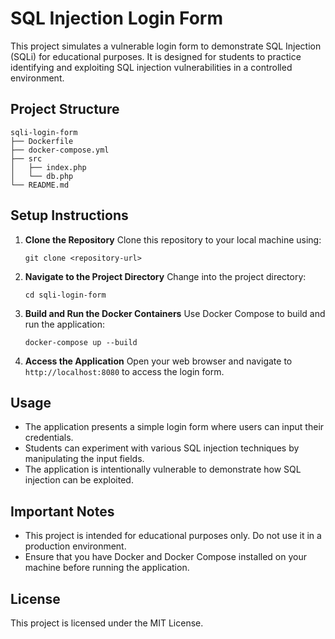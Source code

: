 # SQL Injection Login Form

This project simulates a vulnerable login form to demonstrate SQL Injection (SQLi) for educational purposes. It is designed for students to practice identifying and exploiting SQL injection vulnerabilities in a controlled environment.

## Project Structure

```
sqli-login-form
├── Dockerfile
├── docker-compose.yml
├── src
│   ├── index.php
│   └── db.php
└── README.md
```

## Setup Instructions

1. **Clone the Repository**
   Clone this repository to your local machine using:
   ```
   git clone <repository-url>
   ```

2. **Navigate to the Project Directory**
   Change into the project directory:
   ```
   cd sqli-login-form
   ```

3. **Build and Run the Docker Containers**
   Use Docker Compose to build and run the application:
   ```
   docker-compose up --build
   ```

4. **Access the Application**
   Open your web browser and navigate to `http://localhost:8080` to access the login form.

## Usage

- The application presents a simple login form where users can input their credentials.
- Students can experiment with various SQL injection techniques by manipulating the input fields.
- The application is intentionally vulnerable to demonstrate how SQL injection can be exploited.

## Important Notes

- This project is intended for educational purposes only. Do not use it in a production environment.
- Ensure that you have Docker and Docker Compose installed on your machine before running the application.

## License

This project is licensed under the MIT License.